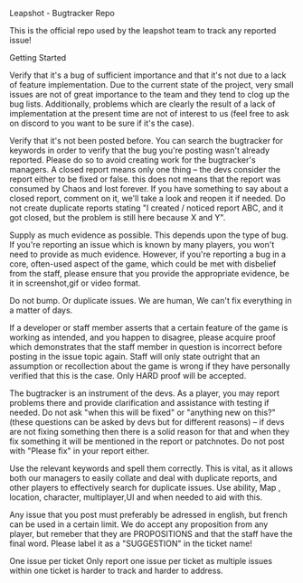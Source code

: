 Leapshot - Bugtracker Repo

This is the official repo used by the leapshot team to track any reported issue!

Getting Started

Verify that it's a bug of sufficient importance and that it's not due to a lack of feature implementation.
Due to the current state of the project, very small issues are not of great importance to the team and they tend to clog up the bug lists. Additionally, problems which are clearly the result of a lack of implementation at the present time are not of interest to us (feel free to ask on discord to you want to be sure if it's the case).

Verify that it's not been posted before.
You can search the bugtracker for keywords in order to verify that the bug you're posting wasn't already reported. Please do so to avoid creating work for the bugtracker's managers. A closed report means only one thing – the devs consider the report either to be fixed or false. this does not means that the report was consumed by Chaos and lost forever. If you have something to say about a closed report, comment on it, we'll take a look and reopen it if needed. Do not create duplicate reports stating "I created / noticed report ABC, and it got closed, but the problem is still here because X and Y".


Supply as much evidence as possible.
This depends upon the type of bug. If you're reporting an issue which is known by many players, you won't need to provide as much evidence. However, if you're reporting a bug in a core, often-used aspect of the game, which could be met with disbelief from the staff, please ensure that you provide the appropriate evidence, be it in screenshot,gif or video format.

Do not bump. Or duplicate issues. We are human, We can't fix everything in a matter of days.


If a developer or staff member asserts that a certain feature of the game is working as intended, and you happen to disagree, please acquire proof which demonstrates that the staff member in question is incorrect before posting in the issue topic again. Staff will only state outright that an assumption or recollection about the game is wrong if they have personally verified that this is the case. Only HARD proof will be accepted.


The bugtracker is an instrument of the devs. As a player, you may report problems there and provide clarification and assistance with testing if needed. Do not ask "when this will be fixed" or "anything new on this?" (these questions can be asked by devs but for different reasons) – if devs are not fixing something then there is a solid reason for that and when they fix something it will be mentioned in the report or patchnotes. Do not post with "Please fix" in your report either.

Use the relevant keywords and spell them correctly.
This is vital, as it allows both our managers to easily collate and deal with duplicate reports, and other players to effectively search for duplicate issues. Use ability, Map , location, character, multiplayer,UI and when needed to aid with this.

Any issue that you post must preferably be adressed in english, but french can be used in a certain limit. We do accept any proposition from any player, but remeber that they are PROPOSITIONS and that the staff have the final word. Please label it as a "SUGGESTION" in the ticket name!

One issue per ticket
Only report one issue per ticket as multiple issues within one ticket is harder to track and harder to address.
